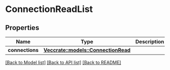 # ConnectionReadList

## Properties

Name | Type | Description | Notes
------------ | ------------- | ------------- | -------------
**connections** | [**Vec<crate::models::ConnectionRead>**](ConnectionRead.md) |  | 

[[Back to Model list]](../README.md#documentation-for-models) [[Back to API list]](../README.md#documentation-for-api-endpoints) [[Back to README]](../README.md)


